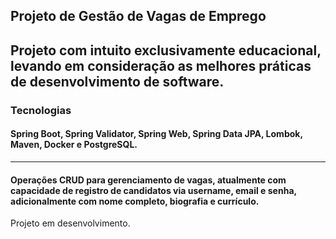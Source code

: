 ## Projeto de Gestão de Vagas de Emprego
Projeto com intuito exclusivamente educacional, levando em consideração as melhores práticas de desenvolvimento de software.
---------------------------------------------------------------------------------------------------------
### Tecnologias
#### Spring Boot, Spring Validator, Spring Web, Spring Data JPA, Lombok, Maven, Docker e PostgreSQL.
---------------------------------------------------------------------------------------------------------
#### Operações CRUD para gerenciamento de vagas, atualmente com capacidade de registro de candidatos via username, email e senha, adicionalmente com nome completo, biografia e currículo.

Projeto em desenvolvimento.
